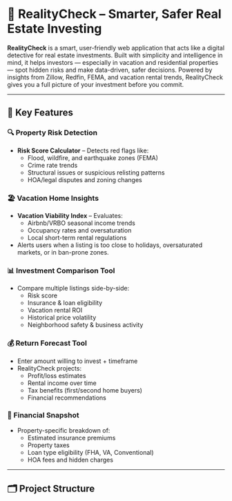 # 🏡 RealityCheck – Smarter, Safer Real Estate Investing

**RealityCheck** is a smart, user-friendly web application that acts like a digital detective for real estate investments. Built with simplicity and intelligence in mind, it helps investors — especially in vacation and residential properties — spot hidden risks and make data-driven, safer decisions. Powered by insights from Zillow, Redfin, FEMA, and vacation rental trends, RealityCheck gives you a full picture of your investment before you commit.

---

## 🌟 Key Features

### 🔍 Property Risk Detection
- **Risk Score Calculator** – Detects red flags like:
  - Flood, wildfire, and earthquake zones (FEMA)
  - Crime rate trends
  - Structural issues or suspicious relisting patterns
  - HOA/legal disputes and zoning changes

### 🏖️ Vacation Home Insights
- **Vacation Viability Index** – Evaluates:
  - Airbnb/VRBO seasonal income trends
  - Occupancy rates and oversaturation
  - Local short-term rental regulations
- Alerts users when a listing is too close to holidays, oversaturated markets, or in ban-prone zones.

### 📊 Investment Comparison Tool
- Compare multiple listings side-by-side:
  - Risk score
  - Insurance & loan eligibility
  - Vacation rental ROI
  - Historical price volatility
  - Neighborhood safety & business activity

### 💰 Return Forecast Tool
- Enter amount willing to invest + timeframe
- RealityCheck projects:
  - Profit/loss estimates
  - Rental income over time
  - Tax benefits (first/second home buyers)
  - Financial recommendations

### 🏦 Financial Snapshot
- Property-specific breakdown of:
  - Estimated insurance premiums
  - Property taxes
  - Loan type eligibility (FHA, VA, Conventional)
  - HOA fees and hidden charges

---

## 🗂️ Project Structure
